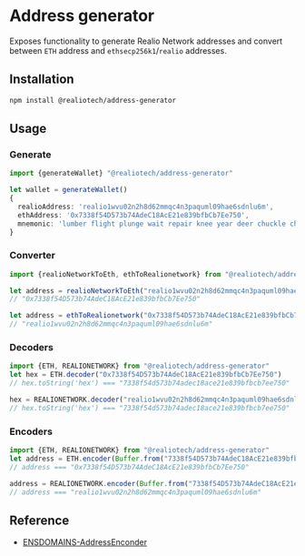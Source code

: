 # Address generator

Exposes functionality to generate Realio Network addresses and convert between `ETH` address and `ethsecp256k1`/`realio` addresses.

## Installation

``` sh
npm install @realiotech/address-generator
```

## Usage


### Generate

``` ts
import {generateWallet} "@realiotech/address-generator"

let wallet = generateWallet()
{
  realioAddress: 'realio1wvu02n2h8d62mmqc4n3paquml09hae6sdnlu6m',
  ethAddress: '0x7338f54D573b74AdeC18AcE21e839bfbCb7Ee750',
  mnemonic: 'lumber flight plunge wait repair knee year deer chuckle cherry involve start'
}

```


### Converter

``` ts
import {realioNetworkToEth, ethToRealionetwork} from "@realiotech/address-generator"

let address = realioNetworkToEth("realio1wvu02n2h8d62mmqc4n3paquml09hae6sdnlu6m")
// "0x7338f54D573b74AdeC18AcE21e839bfbCb7Ee750"

let address = ethToRealionetwork("0x7338f54D573b74AdeC18AcE21e839bfbCb7Ee750")
// "realio1wvu02n2h8d62mmqc4n3paquml09hae6sdnlu6m"
```

### Decoders

``` ts
import {ETH, REALIONETWORK} from "@realiotech/address-generator"
let hex = ETH.decoder("0x7338f54D573b74AdeC18AcE21e839bfbCb7Ee750")
// hex.toString('hex') === "7338f54d573b74adec18ace21e839bfbcb7ee750"

hex = REALIONETWORK.decoder("realio1wvu02n2h8d62mmqc4n3paquml09hae6sdnlu6m")
// hex.toString('hex') === "7338f54d573b74adec18ace21e839bfbcb7ee750"
```

### Encoders

``` ts
import {ETH, REALIONETWORK} from "@realiotech/address-generator"
let address = ETH.encoder(Buffer.from("7338f54D573b74AdeC18AcE21e839bfbCb7Ee750","hex"))
// address === "0x7338f54D573b74AdeC18AcE21e839bfbCb7Ee750"

address = REALIONETWORK.encoder(Buffer.from("7338f54D573b74AdeC18AcE21e839bfbCb7Ee750","hex"))
// address === "realio1wvu02n2h8d62mmqc4n3paquml09hae6sdnlu6m"
```



## Reference

- [ENSDOMAINS-AddressEnconder](https://github.com/ensdomains/address-encoder)